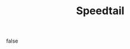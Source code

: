 ---
layout: photo
modal: true
thumb: ["https://csnapmediahost.github.io/assets1/Thumbs/Speedtail4.jpg", "https://csnapmediahost.github.io/assets1/Thumbs/Speedtail5.jpg", "https://csnapmediahost.github.io/assets1/Thumbs/Speedtail6.jpg"]
full: ["https://csnapmediahost.github.io/assets1/Render/Speedtail4.jpg", "https://csnapmediahost.github.io/assets1/Render/Speedtail5.jpg", "https://csnapmediahost.github.io/assets1/Render/Speedtail6.jpg"]
size: full
ar: landscape
body: false
title: "Speedtail"
---